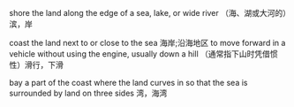 shore
the land along the edge of a sea, lake, or wide river
（海、湖或大河的）滨，岸

coast
the land next to or close to the sea
海岸;沿海地区
to move forward in a vehicle without using the engine, usually down a hill
（通常指下山时凭借惯性）滑行，下滑

bay
a part of the coast where the land curves in so that the sea is surrounded by land on three sides
湾，海湾




